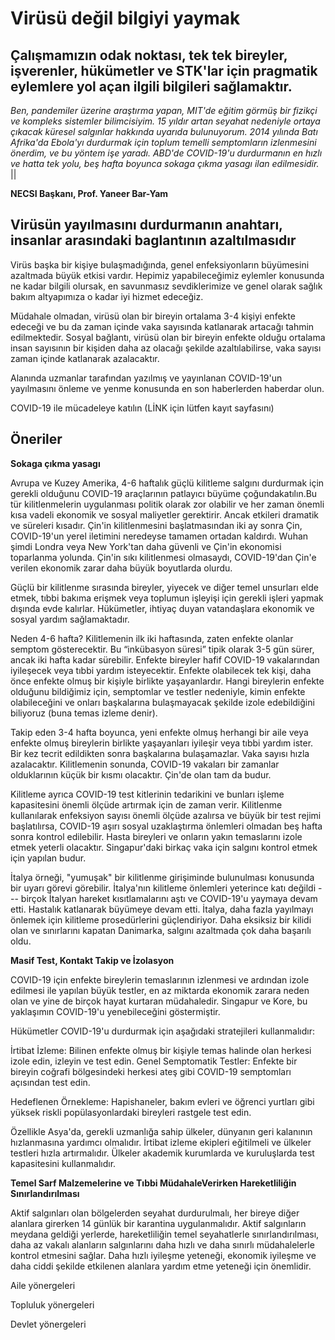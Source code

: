 # Virüsü değil bilgiyi yaymak

## Çalışmamızın odak noktası, tek tek bireyler, işverenler, hükümetler ve STK'lar için pragmatik eylemlere yol açan ilgili bilgileri sağlamaktır.

*Ben, pandemiler üzerine araştırma yapan, MIT'de eğitim görmüş bir fizikçi ve kompleks sistemler bilimcisiyim. 15 yıldır artan seyahat nedeniyle ortaya çıkacak küresel salgınlar hakkında uyarıda bulunuyorum. 2014 yılında Batı Afrika'da Ebola'yı durdurmak için toplum temelli semptomların izlenmesini önerdim, ve bu yöntem işe yaradı. ABD'de COVID-19'u durdurmanın en hızlı ve hatta tek yolu, beş hafta boyunca sokaga çıkma yasagı ilan edilmesidir.*
||

**NECSI Başkanı, Prof. Yaneer Bar-Yam**

## Virüsün yayılmasını durdurmanın anahtarı, insanlar arasındaki baglantının azaltılmasıdır

Virüs başka bir kişiye bulaşmadığında, genel enfeksiyonların büyümesini azaltmada büyük etkisi vardır. Hepimiz yapabileceğimiz eylemler konusunda ne kadar bilgili olursak, en savunmasız sevdiklerimize ve genel olarak sağlık bakım altyapımıza o kadar iyi hizmet edeceğiz.

Müdahale olmadan, virüsü olan bir bireyin ortalama 3-4 kişiyi enfekte edeceği ve bu da zaman içinde vaka sayısında katlanarak artacağı tahmin edilmektedir. Sosyal bağlantı, virüsü olan bir bireyin enfekte olduğu ortalama insan sayısının bir kişiden daha az olacağı şekilde azaltılabilirse, vaka sayısı zaman içinde katlanarak azalacaktır.

Alanında uzmanlar tarafından yazılmış ve yayınlanan COVID-19'un yayılmasını önleme ve yenme konusunda en son haberlerden haberdar olun.

COVID-19 ile mücadeleye katılın
(LİNK için lütfen kayıt sayfasını)

## Öneriler

**Sokaga çıkma yasagı**

Avrupa ve Kuzey Amerika, 4-6 haftalık güçlü kilitleme salgını durdurmak için gerekli olduğunu COVID-19 araçlarının patlayıcı büyüme çoğundakatılın.Bu tür kilitlenmelerin uygulanması politik olarak zor olabilir ve her zaman önemli kısa vadeli ekonomik ve sosyal maliyetler gerektirir. Ancak etkileri dramatik ve süreleri kısadır. Çin'in kilitlenmesini başlatmasından iki ay sonra Çin, COVID-19'un yerel iletimini neredeyse tamamen ortadan kaldırdı. Wuhan şimdi Londra veya New York'tan daha güvenli ve Çin'in ekonomisi toparlanma yolunda. Çin'in sıkı kilitlenmesi olmasaydı, COVID-19'dan Çin'e verilen ekonomik zarar daha büyük boyutlarda olurdu.

Güçlü bir kilitlenme sırasında bireyler, yiyecek ve diğer temel unsurları elde etmek, tıbbi bakıma erişmek veya toplumun işleyişi için gerekli işleri yapmak dışında evde kalırlar. Hükümetler, ihtiyaç duyan vatandaşlara ekonomik ve sosyal yardım sağlamaktadır.

Neden 4-6 hafta? Kilitlemenin ilk iki haftasında, zaten enfekte olanlar semptom gösterecektir. Bu “inkübasyon süresi” tipik olarak 3-5 gün sürer, ancak iki hafta kadar sürebilir. Enfekte bireyler hafif COVID-19 vakalarından iyileşecek veya tıbbi yardım isteyecektir. Enfekte olabilecek tek kişi, daha önce enfekte olmuş bir kişiyle birlikte yaşayanlardır. Hangi bireylerin enfekte olduğunu bildiğimiz için, semptomlar ve testler nedeniyle, kimin enfekte olabileceğini ve onları başkalarına bulaşmayacak şekilde izole edebildiğini biliyoruz (buna temas izleme denir).

Takip eden 3-4 hafta boyunca, yeni enfekte olmuş herhangi bir aile veya enfekte olmuş bireylerin birlikte yaşayanları iyileşir veya tıbbi yardım ister. Bir kez tecrit edildikten sonra başkalarına bulaşamazlar. Vaka sayısı hızla azalacaktır. Kilitlemenin sonunda, COVID-19 vakaları bir zamanlar olduklarının küçük bir kısmı olacaktır. Çin'de olan tam da budur.

Kilitleme ayrıca COVID-19 test kitlerinin tedarikini ve bunları işleme kapasitesini önemli ölçüde artırmak için de zaman verir. Kilitlenme kullanılarak enfeksiyon sayısı önemli ölçüde azalırsa ve büyük bir test rejimi başlatılırsa, COVID-19 aşırı sosyal uzaklaştırma önlemleri olmadan beş hafta sonra kontrol edilebilir. Hasta bireyleri ve onların yakın temaslarını izole etmek yeterli olacaktır. Singapur'daki birkaç vaka için salgını kontrol etmek için yapılan budur.

İtalya örneği, "yumuşak" bir kilitlenme girişiminde bulunulması konusunda bir uyarı görevi görebilir. İtalya'nın kilitleme önlemleri yeterince katı değildi --- birçok İtalyan hareket kısıtlamalarını aştı ve COVID-19'u yaymaya devam etti. Hastalık katlanarak büyümeye devam etti. İtalya, daha fazla yayılmayı önlemek için kilitleme prosedürlerini güçlendiriyor. Daha eksiksiz bir kilidi olan ve sınırlarını kapatan Danimarka, salgını azaltmada çok daha başarılı oldu.

**Masif Test, Kontakt Takip ve İzolasyon**

COVID-19 için enfekte bireylerin temaslarının izlenmesi ve ardından izole edilmesi ile yapılan büyük testler, en az miktarda ekonomik zarara neden olan ve yine de birçok hayat kurtaran müdahaledir. Singapur ve Kore, bu yaklaşımın COVID-19'u yenebileceğini göstermiştir.

Hükümetler COVID-19'u durdurmak için aşağıdaki stratejileri kullanmalıdır:

İrtibat İzleme: Bilinen enfekte olmuş bir kişiyle temas halinde olan herkesi izole edin, izleyin ve test edin.
Genel Semptomatik Testler: Enfekte bir bireyin coğrafi bölgesindeki herkesi ateş gibi COVID-19 semptomları açısından test edin.

Hedeflenen Örnekleme: Hapishaneler, bakım evleri ve öğrenci yurtları gibi yüksek riskli popülasyonlardaki bireyleri rastgele test edin.

Özellikle Asya'da, gerekli uzmanlığa sahip ülkeler, dünyanın geri kalanının hızlanmasına yardımcı olmalıdır. İrtibat izleme ekipleri eğitilmeli ve ülkeler testleri hızla artırmalıdır. Ülkeler akademik kurumlarda ve kuruluşlarda test kapasitesini kullanmalıdır.

**Temel Sarf Malzemelerine ve Tıbbi MüdahaleVerirken Hareketliliğin Sınırlandırılması**

Aktif salgınları olan bölgelerden seyahat durdurulmalı, her bireye diğer alanlara girerken 14 günlük bir karantina uygulanmalıdır. Aktif salgınların meydana geldiği yerlerde, hareketliliğin temel seyahatlerle sınırlandırılması, daha az vakalı alanların salgınlarını daha hızlı ve daha sınırlı müdahalelerle kontrol etmesini sağlar. Daha hızlı iyileşme yeteneği, ekonomik iyileşme ve daha ciddi şekilde etkilenen alanlara yardım etme yeteneği için önemlidir.

Aile yönergeleri

Topluluk yönergeleri

Devlet yönergeleri


